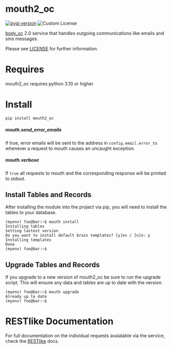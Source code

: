 # mouth2_oc
[![pypi version](https://img.shields.io/pypi/v/mouth2-oc.svg)](https://pypi.org/project/mouth2-oc) ![Custom License](https://img.shields.io/pypi/l/mouth2-oc.svg)

[body_oc](https://pypi.org/project/body-oc/) 2.0 service that handles outgoing
communications like emails and sms messages.

Please see [LICENSE](https://github.com/ouroboroscoding/mouth2/blob/main/LICENSE)
for further information.

# Requires
mouth2_oc requires python 3.10 or higher

# Install
```bash
pip install mouth2_oc
```

##### mouth.send_error_emails
If true, error emails will be sent to the address in `config.email.error_to`
whenever a request to mouth causes an uncaught exception.

##### mouth.verbose
If `true` all requests to mouth and the corresponding response will be printed
to stdout.

## Install Tables and Records
After installing the module into the project via pip, you will need to install
the tables to your database.

```console
(myenv) foo@bar:~$ mouth install
Installing tables
Setting lastest version
Do you want to install default brain templates? [y]es / [n]o: y
Installing templates
Done
(myenv) foo@bar:~$
```

## Upgrade Tables and Records
If you upgrade to a new version of mouth2_oc be sure to run the upgrade script.
This will ensure any data and tables are up to date with the version.

```console
(myenv) foo@bar:~$ mouth upgrade
Already up to date
(myenv) foo@bar:~$
```

# RESTlike Documentation
For full documentation on the individual requests avaialable via the service,
check the [RESTlike](https://github.com/ouroboroscoding/mouth2/blob/main/rest.md)
docs.
